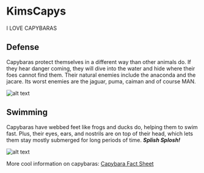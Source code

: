 # KimsCapys
I LOVE CAPYBARAS 




## Defense
<p> Capybaras protect themselves in a different way than other animals do. If they hear danger coming, they will dive into the water and hide where their foes cannot find them. Their natural enemies include the anaconda and the jacare. Its worst enemies are the jaguar, puma, caiman and of course MAN.</p>

![alt text](https://blog.nature.org/wp-content/uploads/2020/02/tnc_17503055_preview_cropped-1260x708.jpg)




## Swimming
<p> Capybaras have webbed feet like frogs and ducks do, helping them to swim fast. Plus, their eyes, ears, and nostrils are on top of their head, which lets them stay mostly submerged for long periods of time. <i><strong>Splish Splosh!</strong></i> </p>

![alt text](https://media.istockphoto.com/id/1201693169/photo/swimming-capybara-portrait.jpg?s=612x612&w=0&k=20&c=HU37T0VNhEWKhd92Gwc5TQhmo-LIHw8c45Hw3Hf4Spw=)

More cool information on capybaras: [Capybara Fact Sheet](https://www.pbs.org/wnet/nature/blog/capybara-fact-sheet/)

